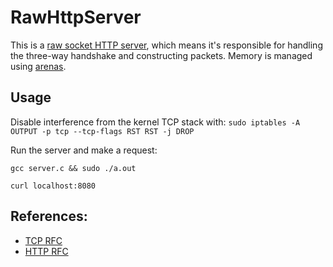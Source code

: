 # RawHttpServer

This is a [raw socket HTTP server](https://squidarth.com/networking/systems/rc/2018/05/28/using-raw-sockets.html), which means it's responsible for handling the three-way handshake and constructing packets. Memory is managed using [arenas](https://www.rfleury.com/p/enter-the-arena-talk).

## Usage

Disable interference from the kernel TCP stack with: 
`sudo iptables -A OUTPUT -p tcp --tcp-flags RST RST -j DROP`

Run the server and make a request:

`gcc server.c && sudo ./a.out`

`curl localhost:8080`

## References:
- [TCP RFC](https://datatracker.ietf.org/doc/html/rfc9293)
- [HTTP RFC](https://datatracker.ietf.org/doc/html/rfc2616#section-4.2)